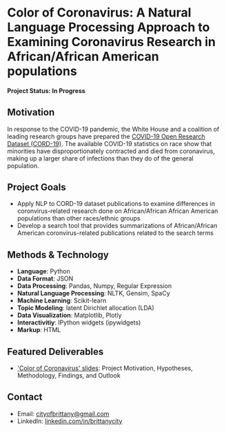 # Color of Coronavirus: A Natural Language Processing Approach to Examining Coronavirus Research in African/African American populations

#### Project Status: In Progress

## Motivation 
In response to the COVID-19 pandemic, the White House and a coalition of leading research groups have prepared the [COVID-19 Open Research Dataset (CORD-19)](https://www.semanticscholar.org/cord19). The available COVID-19 statistics on race show that minorities have disproportionately contracted and died from coronavirus, making up a larger share of infections than they do of the general population. 

## Project Goals
* Apply NLP to CORD-19 dataset publications to examine differences in coronvirus-related research done on African/African African American populations than other races/ethnic groups
* Develop a search tool that provides summarizations of African/African American coronvirus-related publications related to the search terms

## Methods & Technology
* **Language**: Python
* **Data Format**: JSON
* **Data Processing**: Pandas, Numpy, Regular Expression
* **Natural Language Processing**: NLTK, Gensim, SpaCy
* **Machine Learning**: Scikit-learn
* **Topic Modeling**: latent Dirichlet allocation (LDA)
* **Data Visualization**: Matplotlib, Plotly
* **Interactivitiy**: IPython widgets (ipywidgets)
* **Markup**: HTML

## Featured Deliverables
* ['Color of Coronavirus' slides](https://docs.google.com/presentation/d/19UMcZlFU0Hg7gjGVdixKsMY8qCDvSPnBMp1V_U47TN4/edit?usp=sharing): Project Motivation, Hypotheses, Methodology, Findings, and Outlook

## Contact
* Email: [cityofbrittany@gmail.com](cityofbrittany@gmail.com)
* LinkedIn: [linkedin.com/in/brittanycity](https://www.linkedin.com/in/brittanycity/)
